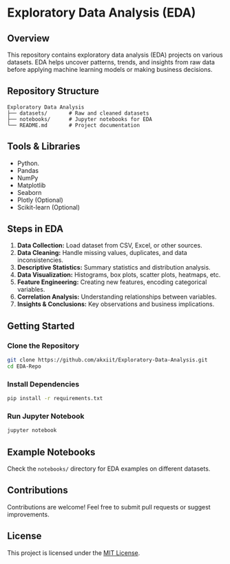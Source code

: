  # Exploratory Data Analysis (EDA)

## Overview
This repository contains exploratory data analysis (EDA) projects on various datasets. EDA helps uncover patterns, trends, and insights from raw data before applying machine learning models or making business decisions.
 
## Repository Structure
```
Exploratory Data Analysis
├── datasets/       # Raw and cleaned datasets
├── notebooks/      # Jupyter notebooks for EDA
└── README.md       # Project documentation
``` 
   
  
## Tools & Libraries
- Python. 
- Pandas 
- NumPy  
- Matplotlib
- Seaborn 
- Plotly (Optional)
- Scikit-learn (Optional)

## Steps in EDA
1. **Data Collection:** Load dataset from CSV, Excel, or other sources.
2. **Data Cleaning:** Handle missing values, duplicates, and data inconsistencies.
3. **Descriptive Statistics:** Summary statistics and distribution analysis.
4. **Data Visualization:** Histograms, box plots, scatter plots, heatmaps, etc.
5. **Feature Engineering:** Creating new features, encoding categorical variables.
6. **Correlation Analysis:** Understanding relationships between variables.
7. **Insights & Conclusions:** Key observations and business implications.

## Getting Started
### Clone the Repository
```bash
git clone https://github.com/akxiit/Exploratory-Data-Analysis.git
cd EDA-Repo
```

### Install Dependencies
```bash
pip install -r requirements.txt
```
  
### Run Jupyter Notebook
```bash
jupyter notebook
```  

## Example Notebooks
Check the `notebooks/` directory for EDA examples on different datasets.

## Contributions
Contributions are welcome! Feel free to submit pull requests or suggest improvements.

## License
This project is licensed under the [MIT License](LICENSE).
